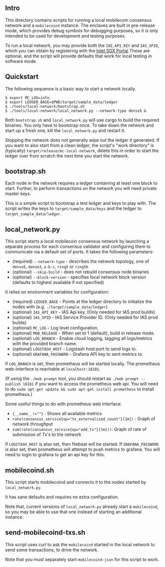 ## Intro

This directory contains scripts for running a local mobilecoin consensus network and a `mobilecoind` instance.
The enclaves are built in pre-release mode, which provides debug symbols for debugging purposes, so it is only intended to be used for development and testing purposes.

To run a local network, you may provide both the `IAS_API_KEY` and `IAS_SPID`, which you can obtain by registering with the [Intel SGX Portal](https://api.portal.trustedservices.intel.com/EPID-attestation)
These are optional, and the script will provide defaults that work for local testing in software mode.

## Quickstart

The following sequence is a basic way to start a network locally.

```
$ export MC_LOG=info
$ export LEDGER_BASE=$PWD/target/sample_data/ledger
$ ./tools/local-network/bootstrap.sh
$ ./tools/local-network/local_network.py --network-type dense5 &
```

Both `bootstrap.sh` and `local_network.py` will use cargo to build the required binaries.
You only have to bootstrap once. To take down the network and start up a fresh one,
kill the `local_network.py` and restart it.

Stopping the network does not generally wipe out the ledger it generated.
If you want to also start from a clean ledger, the script's "work directory" is (typically) `target/release/mc-local-network`,
delete this in order to start the ledger over from scratch the next time you start the network.

## bootstrap.sh

Each node in the network requires a ledger containing at least one block to start. Further, to perform transactions on the network you will
need private master keys.

This is a simple script to bootstrap a test ledger and keys to play with. The script writes the keys to `target/sample_data/keys` and the ledger to `target_sample_data/ledger`.

## local_network.py

This script starts a local mobilecoin consensus network by launching a separate process for each consensus validator and configuring them to communicate via a default set of ports. It takes the following parameters:

- (required) `--network-type` - describes the network topology, one of `dense5`, `dense3`, `a-b-c`, `ring5` or `ring5b`
- (optional) `--skip-build` - does not rebuild consensus node binaries
- (optional) `--block-version` - specifies local network block version (defaults to highest available if not specified)

It relies on environment variables for configuration:

- (required) `LEDGER_BASE` - Points at the ledger directory to initialize the nodes with (e.g. `./target/sample_data/ledger`).
- (optional) `IAS_API_KEY` - IAS Api key. (Only needed for IAS prod builds)
- (optional) `IAS_SPID` - IAS Service Provider ID. (Only needed for IAS prod builds)
- (optional) `MC_LOG` - Log level configuration.
- (optional) `MOB_RELEASE` - When set to 1 (default), build in release mode.
- (optional) `LOG_BRANCH` - Enable cloud logging, tagging all logs/metrics with the provided branch name.
- (optional) `LOGSTASH_HOST` - Logstash host:port to send logs to.
- (optional) `GRAFANA_PASSWORD` - Grafana API key to sent metrics to.

If `LOG_BRANCH` is set, then prometheus will be started locally. The prometheus web-interface is reachable at `localhost:18181`.

(If using the `./mob prompt` tool, you should restart as `./mob prompt --publish 18181` if you want to access the prometheus web api.
You will need to do `sudo apt-get update && sudo apt-get install prometheus` to install prometheus.)

Some useful things to do with prometheus web interface:
* `{__name__!=""}` : Shows all available metrics
* `rate(consensus_service{op="tx_externalized_count"}[1m])` : Graph of network throughput
* `sum(rate(consensus_service{op="add_tx"}[1m]))`: Graph of rate of submission of Tx's to the network

If `LOGSTASH_HOST` is also set, then filebeat will be started.
If `GRAFANA_PASSWORD` is also set, then prometheus will attempt to push metrics to grafana. You will need to login to grafana to get an api key for this.

## mobilecoind.sh

This script starts mobilecoind and connects it to the nodes started by `local_network.py`.

It has sane defaults and requires no extra configuration.

Note that, current versions of `local_network.py` already start a `mobilecoind`, so you may
be able to use that one instead of starting an additional instance.

## send-mobilecoind-txs.sh

This script uses curl to ask the `mobilecoind` started in the local network to send some transactions, to drive the network.

Note that you must separately start `mobilecoind-json` for this script to work.
